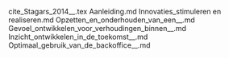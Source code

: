 cite_Stagars_2014__.tex
Aanleiding.md
Innovaties_stimuleren en realiseren.md
Opzetten_en_onderhouden_van_een__.md
Gevoel_ontwikkelen_voor_verhoudingen_binnen__.md
Inzicht_ontwikkelen_in_de_toekomst__.md
Optimaal_gebruik_van_de_backoffice__.md
